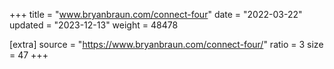 +++
title = "www.bryanbraun.com/connect-four"
date = "2022-03-22"
updated = "2023-12-13"
weight = 48478

[extra]
source = "https://www.bryanbraun.com/connect-four/"
ratio = 3
size = 47
+++
